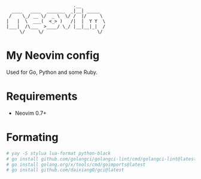 
```

                         .__         
  ____   ____  _______  _|__| _____  
 /    \_/ __ \/  _ \  \/ /  |/     \ 
|   |  \  ___(  <_> )   /|  |  Y Y  \
|___|  /\___  >____/ \_/ |__|__|_|  /
     \/     \/                    \/ 
```

# My Neovim config

Used for Go, Python and some Ruby. 

# Requirements

- Neovim 0.7+

# Formating
```sh
# yay -S stylua lua-format python-black
# go install github.com/golangci/golangci-lint/cmd/golangci-lint@latest
# go install golang.org/x/tools/cmd/goimports@latest
# go install github.com/daixiang0/gci@latest
```
